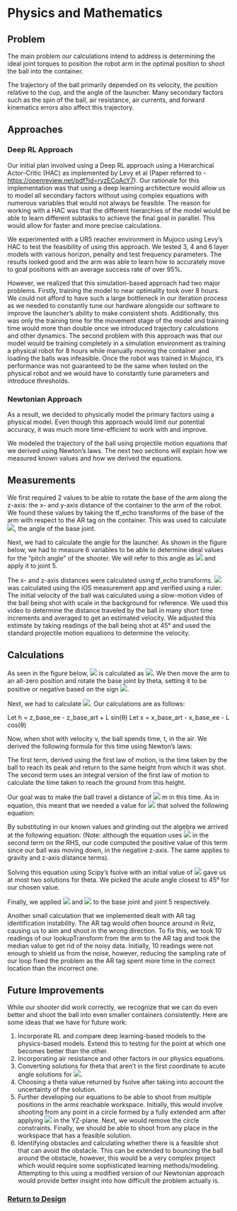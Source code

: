 # Physics and Mathematics

## Problem

The main problem our calculations intend to address is determining the ideal joint torques to position the robot arm in the optimal position to shoot the ball into the container. 

The trajectory of the ball primarily depended on its velocity, the position relative to the cup, and the angle of the launcher. Many secondary factors such as the spin of the ball, air resistance, air currents, and forward kinematics errors also affect this trajectory.  

## Approaches

### Deep RL Approach

Our initial plan involved using a Deep RL approach using a Hierarchical Actor-Critic (HAC) as implemented by Levy et al (Paper referred to - https://openreview.net/pdf?id=ryzECoAcY7).  Our rationale for this implementation was that using a deep learning architecture would allow us to model all secondary factors without using complex equations with numerous variables that would not always be feasible. The reason for working with a HAC was that the different hierarchies of the model would be able to learn different subtasks to achieve the final goal in parallel. This would allow for faster and more precise calculations. 

We experimented with a UR5 reacher environment in Mujoco using Levy’s HAC to test the feasibility of using this approach. We tested 3, 4 and 6 layer models with various horizon, penalty and test frequency parameters. The results looked good and the arm was able to learn how to accurately move to goal positions with an average success rate of over 95%. 

However, we realized that this simulation-based approach had two major problems. Firstly, training the model to near optimality took over 8 hours. We could not afford to have such a large bottleneck in our iteration process as we needed to constantly tune our hardware alongside our software to improve the launcher’s ability to make consistent shots. Additionally, this was only the training time for the movement stage of the model and training time would more than double once we introduced trajectory calculations and other dynamics. The second problem with this approach was that our model would be training completely in a simulation environment as training a physical robot for 8 hours while manually moving the container and loading the balls was infeasible. Once the robot was trained in Mujoco, it’s performance was not guaranteed to be the same when tested on the physical robot and we would have to constantly tune parameters and introduce thresholds.

### Newtonian Approach

As a result, we decided to physically model the primary factors using a physical model. Even though this approach would limit our potential accuracy, it was much more time-efficient to work with and improve.  

We modeled the trajectory of the ball using projectile motion equations that we derived using Newton’s laws. The next two sections will explain how we measured known values and how we derived the equations.

## Measurements

We first required 2 values to be able to rotate the base of the arm along the z-axis: the x- and y-axis distance of the container to the arm of the robot. We found these values by taking the tf_echo transforms of the base of the arm with respect to the AR tag on the container. This was used to calculate <img src="https://render.githubusercontent.com/render/math?math=$\theta_{1}$">, the angle of the base joint. 

Next, we had to calculate the angle for the launcher. As shown in the figure below, we had to measure 6 variables to be able to determine ideal values for the “pitch angle” of the shooter. We will refer to this angle as <img src="https://render.githubusercontent.com/render/math?math=$\theta_{2}$"> and apply it to joint 5. 

The x- and z-axis distances were calculated using tf_echo transforms. <img src="https://render.githubusercontent.com/render/math?math=$L$"> was calculated using the iOS measurement app and verified using a ruler. The initial velocity of the ball was calculated using a slow-motion video of the ball being shot with scale in the background for reference. We used this video to determine the distance traveled by the ball in many short time increments and averaged to get an estimated velocity. We adjusted this estimate by taking readings of the ball being shot at 45° and used the standard projectile motion equations to determine the velocity.

## Calculations

As seen in the figure below, <img src="https://render.githubusercontent.com/render/math?math=$\theta$"> is calculated as <img src="https://render.githubusercontent.com/render/math?math=$arctan(\frac{d_y}{d_x})$">. We then move the arm to an all-zero position and rotate the base joint by theta, setting it to be positive or negative based on the sign <img src="https://render.githubusercontent.com/render/math?math=$d_x$">. 

Next, we had to calculate <img src="https://render.githubusercontent.com/render/math?math=$\theta_{2}$">. Our calculations are as follows: 

Let h = z_base_ee - z_base_art + L sin(θ)
Let x = x_base_art - x_base_ee - L cos(θ)

Now, when shot with velocity v, the ball spends time, t, in the air. We derived the following formula for this time using Newton’s laws: 

The first term, derived using the first law of motion, is the time taken by the ball to reach its peak and return to the same height from which it was shot. The second term uses an integral version of the first law of motion to calculate the time taken to reach the ground from this height. 

Our goal was to make the ball travel a distance of <img src="https://render.githubusercontent.com/render/math?math=$x$"> m in this time. As in equation, this meant that we needed a value for <img src="https://render.githubusercontent.com/render/math?math=$\theta$"> that solved the following equation: 

By substituting in our known values and grinding out the algebra we arrived at the following equation: (Note: although the equation uses <img src="https://render.githubusercontent.com/render/math?math=$-v sin(\theta)$"> in the second term on the RHS, our code computed the positive value of this term since our ball was moving down, in the negative z-axis. The same applies to gravity and z-axis distance terms).

Solving this equation using Scipy’s fsolve with an initial value of <img src="https://render.githubusercontent.com/render/math?math=$\frac{\pi}{4}$"> gave us at most two solutions for theta. We picked the acute angle closest to 45° for our chosen value. 

Finally, we applied <img src="https://render.githubusercontent.com/render/math?math=$\theta_{1}$"> and <img src="https://render.githubusercontent.com/render/math?math=$\theta_{2}$"> to the base joint and joint 5 respectively.

Another small calculation that we implemented dealt with AR tag identification instability. The AR tag would often bounce around in Rviz, causing us to aim and shoot in the wrong direction. To fix this, we took 10 readings of our lookupTransform from the arm to the AR tag and took the median value to get rid of the noisy data. Initially, 10 readings were not enough to shield us from the noise, however, reducing the sampling rate of our loop fixed the problem as the AR tag spent more time in the correct location than the incorrect one. 

## Future Improvements

While our shooter did work correctly, we recognize that we can do even better and shoot the ball into even smaller containers consistently. Here are some ideas that we have for future work:

1. Incorporate RL and compare deep learning-based models to the physics-based models. Extend this to testing for the point at which one becomes better than the other. 
2. Incorporating air resistance and other factors in our physics equations. 
3. Converting solutions for theta that aren’t in the first coordinate to acute angle solutions for <img src="https://render.githubusercontent.com/render/math?math=$\theta_{2}$">.
4. Choosing a theta value returned by fsolve after taking into account the uncertainty of the solution.  
5. Further developing our equations to be able to shoot from multiple positions in the arms reachable workspace. Initially, this would involve shooting from any point in a circle formed by a fully extended arm after applying <img src="https://render.githubusercontent.com/render/math?math=$\theta_{1}$"> in the YZ-plane. Next, we would remove the circle constraints. Finally, we should be able to shoot from any place in the workspace that has a feasible solution. 
6. Identifying obstacles and calculating whether there is a feasible shot that can avoid the obstacle. This can be extended to bouncing the ball around the obstacle, however, this would be a very complex project which would require some sophisticated learning methods/modeling. Attempting to this using a modified version of our Newtonian approach would provide better insight into how difficult the problem actually is. 

### [Return to Design](design.md)
